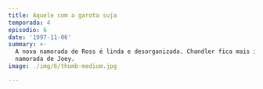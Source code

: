 ```yaml
---
title: Aquele com a garota suja
temporada: 4
episodio: 6
date: '1997-11-06'
summary: >-
  A nova namorada de Ross é linda e desorganizada. Chandler fica mais íntimo da
  namorada de Joey.
image: ./img/6/thumb-medium.jpg

---
```

